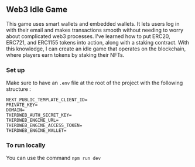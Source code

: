 ## Web3 Idle Game
This game uses  smart wallets and embedded wallets.  It lets users log in with their email and makes transactions smooth without needing to worry about complicated web3 processes. I've learned how to put ERC20, ERC721, and ERC1155 tokens into action, along with a staking contract. With this knowledge, I can create an idle game that operates on the blockchain, where players earn tokens by staking their NFTs.

### Set up
Make sure to have an `.env` file at the root of the project with the following structure : 
```
NEXT_PUBLIC_TEMPLATE_CLIENT_ID=
PRIVATE_KEY=
DOMAIN=
THIRDWEB_AUTH_SECRET_KEY=
THIRDWEB_ENGINE_URL=
THIRDWEB_ENGINE_ACCESS_TOKEN=
THIRDWEB_ENGINE_WALLET=
```

### To run locally

You can use the command `npm run dev`
